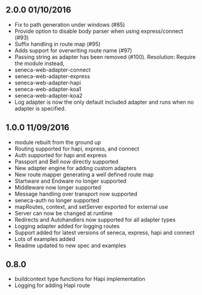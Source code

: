 ## 2.0.0 01/10/2016

 - Fix to path generation under windows (#85)
 - Provide option to disable body parser when using express/connect (#93)
 - Suffix handling in route map (#95)
 - Adds support for overwriting route name (#97)
 - Passing string as adapter has been removed (#100). Resolution: Require the module instead,
  - seneca-web-adapter-connect
  - seneca-web-adapter-express
  - seneca-web-adapter-hapi
  - seneca-web-adapter-koa1
  - seneca-web-adapter-koa2
 - Log adapter is now the only default included adapter and runs when no adapter is specified.

## 1.0.0 11/09/2016

* module rebuilt from the ground up
* Routing supported for hapi, express, and connect
* Auth supported for hapi and express
* Passport and Bell now directly supported
* New adapter engine for adding custom adapters
* New route mapper generating a well defined route map
* Startware and Endware no longer supported
* Middleware now longer supported
* Message handling over transport now supported
* seneca-auth no longer supported
* mapRoutes, context, and setServer exported for external use
* Server can now be changed at runtime
* Redirects and Autohandlers now supported for all adapter types
* Logging adapter added for logging routes
* Support added for latest versions of seneca, express, hapi and connect
* Lots of examples added
* Readme updated to new spec and examples


## 0.8.0

* buildcontext type functions for Hapi implementation
* Logging for adding Hapi route
